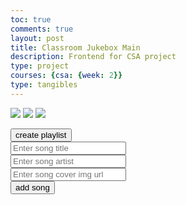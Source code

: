 ```yaml
---
toc: true
comments: true
layout: post
title: Classroom Jukebox Main
description: Frontend for CSA project
type: project
courses: {csa: {week: 2}}
type: tangibles
---
```

<link rel="stylesheet" href="{{site.baseurl}}/assets/classroom_jukebox/styles.css">
<script src="{{ site.baseurl }}/assets/classroom_jukebox/script.js"></script>

<div class="main">
    <div class="player">
        <div class="songMetaData" id="songMetaData">
            <div class="background">
            </div>
        </div>
        <div class="mediaControls">
            <div class="buttons">
                <img id="back" src="{{site.baseurl}}/images/classroom_jukebox/back.png">
                <img id="play" src="{{site.baseurl}}/images/classroom_jukebox/play.png">
                <img id="skip" src="{{site.baseurl}}/images/classroom_jukebox/skip.png">
            </div>
            <div class="scrubber">
            </div>
            <div class="search">
            </div>
        </div>
    </div>
    <div id="playlistDiv" class="playlist">
    </div>
</div>

<button onclick="createPlaylist()">create playlist</button>
<br>
<input id="titleInput" placeholder="Enter song title">
<br>
<input id="artistInput" placeholder="Enter song artist">
<br>
<input id="coverInput" placeholder="Enter song cover img url">
<br>
<button onclick="addSong()">add song</button>